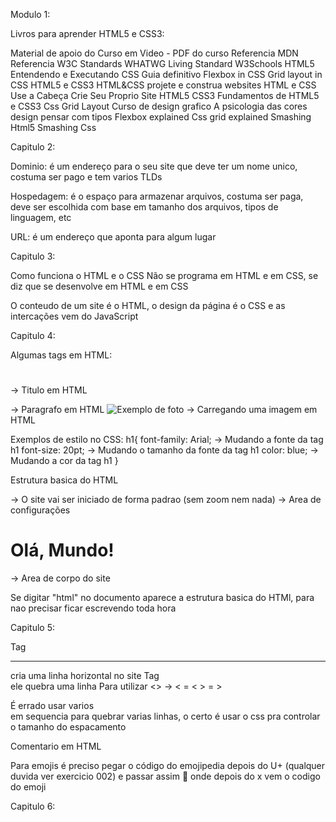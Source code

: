 Modulo 1:

Livros para aprender HTML5 e CSS3:

Material de apoio do Curso em Video - PDF do curso
Referencia MDN
Referencia W3C Standards
WHATWG Living Standard
W3Schools
HTML5 Entendendo e Executando
CSS Guia definitivo
Flexbox in CSS
Grid layout in CSS
HTML5 e CSS3
HTML&CSS projete e construa websites
HTML e CSS Use a Cabeça
Crie Seu Proprio Site
HTML5
CSS3
Fundamentos de HTML5 e CSS3
Css Grid Layout
Curso de design grafico
A psicologia das cores
design
pensar com tipos
Flexbox explained
Css grid explained
Smashing Html5
Smashing Css

Capitulo 2:

Dominio: é um endereço para o seu site que deve ter um nome unico, costuma ser pago e tem varios TLDs

Hospedagem: é o espaço para armazenar arquivos, costuma ser paga, deve ser escolhida com base em tamanho dos arquivos, tipos de linguagem, etc

URL: é um endereço que aponta para algum lugar

Capitulo 3:

Como funciona o HTML e o CSS
Não se programa em HTML e em CSS, se diz que se desenvolve em HTML e em CSS

O conteudo de um site é o HTML, o design da página é o CSS e as intercações vem do JavaScript

Capitulo 4:

Algumas tags em HTML:
<h1></h1> -> Titulo em HTML
<p></p> -> Paragrafo em HTML
<img src="foto.png" alt="Exemplo de foto"> -> Carregando uma imagem em HTML

Exemplos de estilo no CSS:
h1{
    font-family: Arial; -> Mudando a fonte da tag h1
    font-size: 20pt; -> Mudando o tamanho da fonte da tag h1
    color: blue; -> Mudando a cor da tag h1
}

Estrutura basica do HTML
<!DOCTYPE html>
<html lang="pt-br">
    <head>
        <meta charset="UTF-8">
        <meta name="viewport" content="width=device-width,initial-scale=1.0"> -> O site vai ser iniciado de forma padrao (sem zoom nem nada)
        <title>Document</title>
    </head> -> Area de configurações
    <body>
        <h1>Olá, Mundo!</h1>
    </body> -> Area de corpo do site
</html>

Se digitar "html" no documento aparece a estrutura basica do HTMl, para nao precisar ficar escrevendo toda hora

Capitulo 5:

Tag <hr> cria uma linha horizontal no site
Tag <br> ele quebra uma linha
Para utilizar <> -> < = &lt; > = &gt;

É errado usar varios <br> em sequencia para quebrar varias linhas, o certo é usar o css pra controlar o tamanho do espacamento

Comentario em HTML <!-- Aqui vai o comentario -->

Para emojis é preciso pegar o código do emojipedia depois do U+ (qualquer duvida ver exercicio 002) e passar assim &#x1F914; onde depois do x vem o codigo do emoji

Capitulo 6:
 
